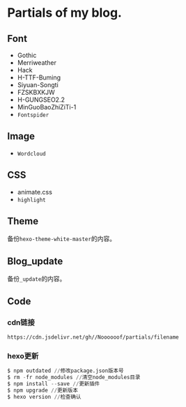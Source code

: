 # Partials of my blog.



## Font

- Gothic
- Merriweather
- Hack
- H-TTF-Buming
- Siyuan-Songti
- FZSKBXKJW
- H-GUNGSEO2.2
- MinGuoBaoZhiZiTi-1
- `Fontspider`



## Image

- `Wordcloud`



## CSS

- animate.css
- `highlight`



## Theme

备份```hexo-theme-white-master```的内容。



## Blog_update

备份`_update`的内容。



## Code

### cdn链接

```
https://cdn.jsdelivr.net/gh//Noooooof/partials/filename
```



### hexo更新

```python
$ npm outdated //修改package.json版本号
$ rm -fr node_modules //清空node_modules目录
$ npm install --save //更新插件
$ npm upgrade //更新版本
$ hexo version //检查确认
```
